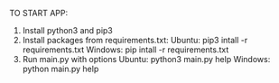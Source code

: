 TO START APP:
1) Install python3 and pip3
2) Install packages from requirements.txt:
  Ubuntu:
    pip3 intall -r requirements.txt
  Windows:
    pip intall -r requirements.txt
3) Run main.py with options
  Ubuntu:
    python3 main.py help
  Windows:
    python main.py help
